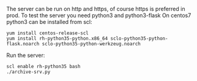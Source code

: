 
The server can be run on http and https, of course https is preferred in prod.
To test the server you need python3 and python3-flask
On centos7 python3 can be installed from scl:

```
yum install centos-release-scl
yum install rh-python35-python.x86_64 sclo-python35-python-flask.noarch sclo-python35-python-werkzeug.noarch
```

Run the server:

```
scl enable rh-python35 bash
./archive-srv.py
```
